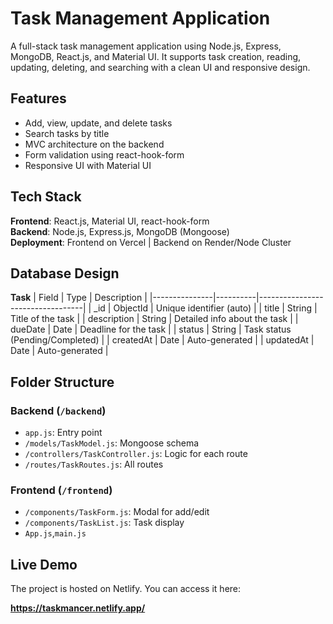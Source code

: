 # Task Management Application

A full-stack task management application using Node.js, Express, MongoDB, React.js, and Material UI. It supports task creation, reading, updating, deleting, and searching with a clean UI and responsive design.

## Features

- Add, view, update, and delete tasks
- Search tasks by title
- MVC architecture on the backend
- Form validation using react-hook-form
- Responsive UI with Material UI

## Tech Stack

**Frontend**: React.js, Material UI, react-hook-form  
**Backend**: Node.js, Express.js, MongoDB (Mongoose)  
**Deployment**: Frontend on Vercel | Backend on Render/Node Cluster

## Database Design


**Task**
| Field         | Type     | Description                      |
|---------------|----------|----------------------------------|
| _id           | ObjectId | Unique identifier (auto)         |
| title         | String   | Title of the task                |
| description   | String   | Detailed info about the task     |
| dueDate       | Date     | Deadline for the task            |
| status        | String   | Task status (Pending/Completed)  |
| createdAt     | Date     | Auto-generated                   |
| updatedAt     | Date     | Auto-generated                   |


## Folder Structure

### Backend (`/backend`)
- `app.js`: Entry point
- `/models/TaskModel.js`: Mongoose schema
- `/controllers/TaskController.js`: Logic for each route
- `/routes/TaskRoutes.js`: All routes

### Frontend (`/frontend`)
- `/components/TaskForm.js`: Modal for add/edit
- `/components/TaskList.js`: Task display
- `App.js`,`main.js`


## **Live Demo**

The project is hosted on Netlify. You can access it here:

**https://taskmancer.netlify.app/**


